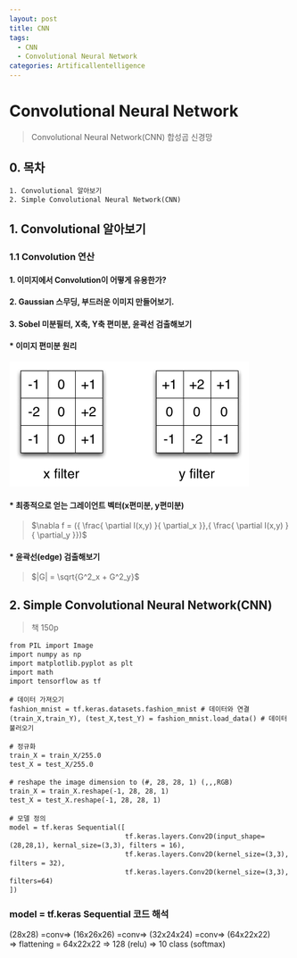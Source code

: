 ```yaml
---
layout: post
title: CNN
tags: 
  - CNN
  - Convolutional Neural Network
categories: Artificallentelligence
---
```

# Convolutional Neural Network
> Convolutional Neural Network(CNN) 합성곱 신경망

## 0. 목차
~~~
1. Convolutional 알아보기
2. Simple Convolutional Neural Network(CNN)

~~~
## 1. Convolutional 알아보기

### 1.1 Convolution 연산
#### 1. 이미지에서 Convolution이 어떻게 유용한가?
#### 2. Gaussian 스무딩, 부드러운 이미지 만들어보기.
#### 3. Sobel 미분필터, X축, Y축 편미분, 윤곽선 검출해보기
#### * 이미지 편미분 원리
![이미지 편미분](https://raw.githubusercontent.com/hyeon313/hyeon313.github.io/master/_images/ArtificialIntelligence/Convolution.png)

#### * 최종적으로 얻는 그레이언트 벡터(x편미분, y편미분)
> $\nabla f = ({ \frac{ \partial I(x,y) }{ \partial_x }},{ \frac{ \partial I(x,y) }{ \partial_y }})$

#### * 윤곽선(edge) 검출해보기
> $|G| = \sqrt{G^2_x + G^2_y}$

## 2. Simple Convolutional Neural Network(CNN)

> 책 150p

```
from PIL import Image
import numpy as np
import matplotlib.pyplot as plt
import math
import tensorflow as tf

# 데이터 가져오기
fashion_mnist = tf.keras.datasets.fashion_mnist # 데이터와 연결
(train_X,train_Y), (test_X,test_Y) = fashion_mnist.load_data() # 데이터 불러오기

# 정규화
train_X = train_X/255.0
test_X = test_X/255.0

# reshape the image dimension to (#, 28, 28, 1) (,,,RGB)
train_X = train_X.reshape(-1, 28, 28, 1)
test_X = test_X.reshape(-1, 28, 28, 1)

# 모델 정의
model = tf.keras Sequential([
                             tf.keras.layers.Conv2D(input_shape=(28,28,1), kernal_size=(3,3), filters = 16),
                             tf.keras.layers.Conv2D(kernel_size=(3,3), filters = 32),
                             tf.keras.layers.Conv2D(kernel_size=(3,3), filters=64)
])
```
### model = tf.keras Sequential 코드 해석
  (28x28) =conv=> (16x26x26) =conv=> (32x24x24) =conv=>  (64x22x22)  
  => flattening = 64x22x22
  => 128 (relu)
  => 10 class (softmax)
